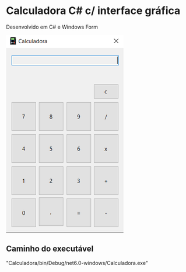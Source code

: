 # Calculadora C# c/ interface gráfica
Desenvolvido em C# e Windows Form

![image](/calculadora.png "calculadora")


## Caminho do executável
"Calculadora/bin/Debug/net6.0-windows/Calculadora.exe"
